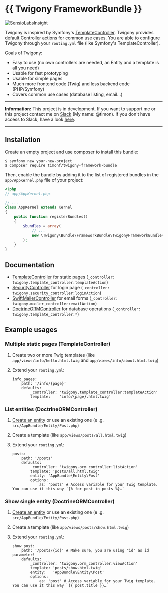 {{ Twigony FrameworkBundle }}
=============================

[![SensioLabsInsight](https://insight.sensiolabs.com/projects/a20684cb-83aa-486f-8bec-e0a4cd3ae307/mini.png)](https://insight.sensiolabs.com/projects/a20684cb-83aa-486f-8bec-e0a4cd3ae307)

Twigony is inspired by Symfony's [TemplateController](http://symfony.com/doc/3.3/templating/render_without_controller.html).
Twigony provides default Controller actions for common use cases. You are able to configure Twigony through your
`routing.yml` file (like Symfony's TemplateController).

Goals of Twigony:

 * Easy to use (no own controllers are needed, an Entity and a template is all you need)
 * Usable for fast prototyping
 * Usable for simple pages
 * Much more frontend code (Twig) and less backend code (PHP/Symfony)
 * Covers common use cases (database listing, email…)

---------------------------------------

**Information:** This project is in development. If you want to support me
or this project contact me on [Slack](https://symfony-devs.slack.com) (My name: @timon).
If you don't have access to Slack, have a look [here](http://symfony.com/support).

---------------------------------------

Installation
------------

Create an empty project and use composer to install this bundle:

```console
$ symfony new your-new-project
$ composer require timonf/twigony-framework-bundle
```

Then, enable the bundle by adding it to the list of registered bundles
in the `app/AppKernel.php` file of your project:

```php
<?php
// app/AppKernel.php

// ...
class AppKernel extends Kernel
{
    public function registerBundles()
    {
        $bundles = array(
            // ...
            new \Twigony\Bundle\FrameworkBundle\TwigonyFrameworkBundle(),
        );
    }
}
```

Documentation
-------------

 * [TemplateController](Resources/doc/TemplateController.md) for static pages (`_controller: twigony.template_controller:templateAction`)
 * [SecurityController](Resources/doc/SecurityController.md) for login page (`_controller: twigony.security_controller:loginAction`)
 * [SwiftMailerController](Resources/doc/SwiftMailerController.md) for email forms (`_controller: twigony.mailer_controller:emailAction`)
 * [DoctrineORMController](Resources/doc/DoctrineORMController.md) for database operations (`_controller: twigony.template_controller:*`)


Example usages
--------------

### Multiple static pages (TemplateController)

1.  Create two or more Twig templates (like `app/views/info/hello.html.twig` and `app/views/info/about.html.twig`)
2.  Extend your `routing.yml`:
        
        info_pages:
            path: '/info/{page}'
            defaults:
                _controller: 'twigony.template_controller:templateAction'
                template:    'info/{page}.html.twig'


### List entities (DoctrineORMController)

1.  [Create an entity](http://symfony.com/doc/3.3/doctrine.html#creating-an-entity-class)
    or use an existing one (e .g. `src/AppBundle/Entity/Post.php`)
2.  Create a template (like `app/views/posts/all.html.twig`)
3.  Extend your `routing.yml`:

        posts:
            path: '/posts'
            defaults:
                _controller: 'twigony.orm_controller:listAction'
                template: 'posts/all.html.twig'
                entity: 'AppBundle\Entity\Post'
                options:
                    as: 'posts' # Access variable for your Twig template. You can use it this way `{% for post in posts %}…`

### Show single entity (DoctrineORMController)

1.  [Create an entity](http://symfony.com/doc/3.3/doctrine.html#creating-an-entity-class)
    or use an existing one (e .g. `src/AppBundle/Entity/Post.php`)
2.  Create a template (like `app/views/posts/show.html.twig`)
3.  Extend your `routing.yml`:

        show_post:
            path: '/posts/{id}' # Make sure, you are using "id" as id parameter!
            defaults:
                _controller: 'twigony.orm_controller:viewAction'
                template: 'posts/show.html.twig'
                entity:   'AppBundle\Entity\Post'
                options:
                    as: 'post' # Access variable for your Twig template. You can use it this way `{{ post.title }}…`
